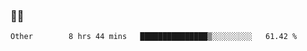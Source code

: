 ### 👨‍💻

<!--START_SECTION:waka-->

```text
Other        8 hrs 44 mins   ███████████████▒░░░░░░░░░   61.42 %
```

<!--END_SECTION:waka-->
